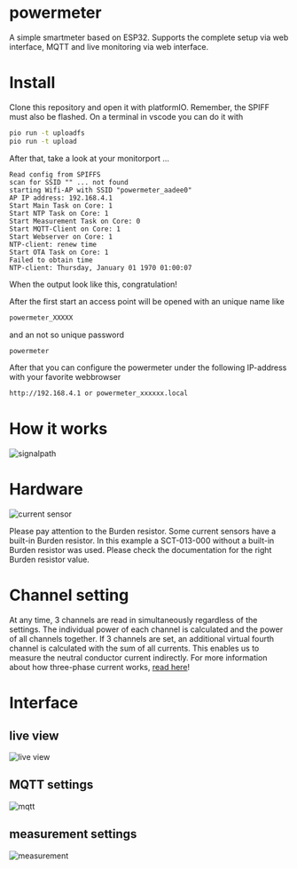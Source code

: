# powermeter

A simple smartmeter based on ESP32. Supports the complete setup via web interface, MQTT and live monitoring via web interface.

# Install

Clone this repository and open it with platformIO. Remember, the SPIFF must also be flashed. On a terminal in vscode you can do it with
```bash
pio run -t uploadfs
pio run -t upload
```

After that, take a look at your monitorport ...

```text
Read config from SPIFFS
scan for SSID "" ... not found
starting Wifi-AP with SSID "powermeter_aadee0"
AP IP address: 192.168.4.1
Start Main Task on Core: 1
Start NTP Task on Core: 1
Start Measurement Task on Core: 0
Start MQTT-Client on Core: 1
Start Webserver on Core: 1
NTP-client: renew time
Start OTA Task on Core: 1
Failed to obtain time
NTP-client: Thursday, January 01 1970 01:00:07
```
When the output look like this, congratulation!

After the first start an access point will be opened with an unique name like
```bash
powermeter_XXXXX
```
and an not so unique password
```bash
powermeter
```
After that you can configure the powermeter under the following IP-address with your favorite webbrowser
```bash
http://192.168.4.1 or powermeter_xxxxxx.local
```
# How it works

![signalpath](https://github.com/sharandac/powermeter/blob/master/data/signalpath.png)

# Hardware

![current sensor](https://github.com/sharandac/powermeter/blob/master/data/schematic.png)

Please pay attention to the Burden resistor. Some current sensors have a built-in Burden resistor. In this example a SCT-013-000 without a built-in Burden resistor was used. Please check the documentation for the right Burden resistor value.

# Channel setting

At any time, 3 channels are read in simultaneously regardless of the settings. The individual power of each channel is calculated and the power of all channels together. If 3 channels are set, an additional virtual fourth channel is calculated with the sum of all currents. This enables us to measure the neutral conductor current indirectly. For more information about how three-phase current works, [read here](https://en.wikipedia.org/wiki/Three-phase_electric_power)!

# Interface

## live view
![live view](https://github.com/sharandac/powermeter/blob/master/data/live-view.png)
## MQTT settings
![mqtt](https://github.com/sharandac/powermeter/blob/master/data/mqtt-setting.png)
## measurement settings
![measurement](https://github.com/sharandac/powermeter/blob/master/data/measurement-setting.png)
